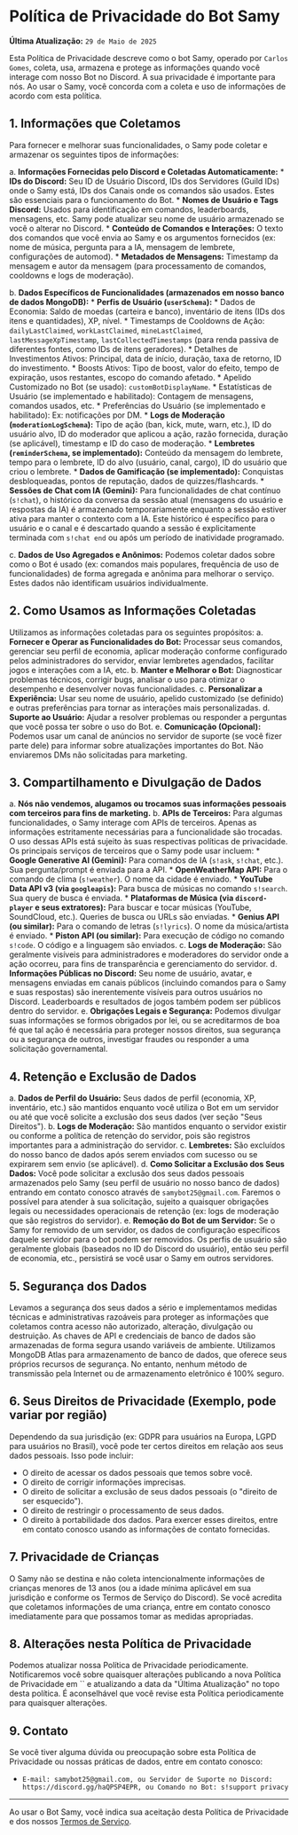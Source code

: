 # Política de Privacidade do Bot Samy

**Última Atualização:** `29 de Maio de 2025`

Esta Política de Privacidade descreve como o bot Samy, operado por `Carlos Gomes`, coleta, usa, armazena e protege as informações quando você interage com nosso Bot no Discord. A sua privacidade é importante para nós. Ao usar o Samy, você concorda com a coleta e uso de informações de acordo com esta política.

## 1. Informações que Coletamos

Para fornecer e melhorar suas funcionalidades, o Samy pode coletar e armazenar os seguintes tipos de informações:

   a. **Informações Fornecidas pelo Discord e Coletadas Automaticamente:**
      * **IDs do Discord:** Seu ID de Usuário Discord, IDs dos Servidores (Guild IDs) onde o Samy está, IDs dos Canais onde os comandos são usados. Estes são essenciais para o funcionamento do Bot.
      * **Nomes de Usuário e Tags Discord:** Usados para identificação em comandos, leaderboards, mensagens, etc. Samy pode atualizar seu nome de usuário armazenado se você o alterar no Discord.
      * **Conteúdo de Comandos e Interações:** O texto dos comandos que você envia ao Samy e os argumentos fornecidos (ex: nome de música, pergunta para a IA, mensagem de lembrete, configurações de automod).
      * **Metadados de Mensagens:** Timestamp da mensagem e autor da mensagem (para processamento de comandos, cooldowns e logs de moderação).

   b. **Dados Específicos de Funcionalidades (armazenados em nosso banco de dados MongoDB):**
      * **Perfis de Usuário (`userSchema`):**
          * Dados de Economia: Saldo de moedas (carteira e banco), inventário de itens (IDs dos itens e quantidades), XP, nível.
          * Timestamps de Cooldowns de Ação: `dailyLastClaimed`, `workLastClaimed`, `mineLastClaimed`, `lastMessageXpTimestamp`, `lastCollectedTimestamps` (para renda passiva de diferentes fontes, como IDs de itens geradores).
          * Detalhes de Investimentos Ativos: Principal, data de início, duração, taxa de retorno, ID do investimento.
          * Boosts Ativos: Tipo de boost, valor do efeito, tempo de expiração, usos restantes, escopo do comando afetado.
          * Apelido Customizado no Bot (se usado): `customBotDisplayName`.
          * Estatísticas de Usuário (se implementado e habilitado): Contagem de mensagens, comandos usados, etc.
          * Preferências do Usuário (se implementado e habilitado): Ex: notificações por DM.
      * **Logs de Moderação (`moderationLogSchema`):** Tipo de ação (ban, kick, mute, warn, etc.), ID do usuário alvo, ID do moderador que aplicou a ação, razão fornecida, duração (se aplicável), timestamp e ID do caso de moderação.
      * **Lembretes (`reminderSchema`, se implementado):** Conteúdo da mensagem do lembrete, tempo para o lembrete, ID do alvo (usuário, canal, cargo), ID do usuário que criou o lembrete.
      * **Dados de Gamificação (se implementado):** Conquistas desbloqueadas, pontos de reputação, dados de quizzes/flashcards.
      * **Sessões de Chat com IA (Gemini):** Para funcionalidades de chat contínuo (`s!chat`), o histórico da conversa da sessão atual (mensagens do usuário e respostas da IA) é armazenado temporariamente enquanto a sessão estiver ativa para manter o contexto com a IA. Este histórico é específico para o usuário e o canal e é descartado quando a sessão é explicitamente terminada com `s!chat end` ou após um período de inatividade programado.

   c. **Dados de Uso Agregados e Anônimos:**
      Podemos coletar dados sobre como o Bot é usado (ex: comandos mais populares, frequência de uso de funcionalidades) de forma agregada e anônima para melhorar o serviço. Estes dados não identificam usuários individualmente.

## 2. Como Usamos as Informações Coletadas

Utilizamos as informações coletadas para os seguintes propósitos:
   a. **Fornecer e Operar as Funcionalidades do Bot:** Processar seus comandos, gerenciar seu perfil de economia, aplicar moderação conforme configurado pelos administradores do servidor, enviar lembretes agendados, facilitar jogos e interações com a IA, etc.
   b. **Manter e Melhorar o Bot:** Diagnosticar problemas técnicos, corrigir bugs, analisar o uso para otimizar o desempenho e desenvolver novas funcionalidades.
   c. **Personalizar a Experiência:** Usar seu nome de usuário, apelido customizado (se definido) e outras preferências para tornar as interações mais personalizadas.
   d. **Suporte ao Usuário:** Ajudar a resolver problemas ou responder a perguntas que você possa ter sobre o uso do Bot.
   e. **Comunicação (Opcional):** Podemos usar um canal de anúncios no servidor de suporte (se você fizer parte dele) para informar sobre atualizações importantes do Bot. Não enviaremos DMs não solicitadas para marketing.

## 3. Compartilhamento e Divulgação de Dados

   a. **Nós não vendemos, alugamos ou trocamos suas informações pessoais com terceiros para fins de marketing.**
   b. **APIs de Terceiros:** Para algumas funcionalidades, o Samy interage com APIs de terceiros. Apenas as informações estritamente necessárias para a funcionalidade são trocadas. O uso dessas APIs está sujeito às suas respectivas políticas de privacidade. Os principais serviços de terceiros que o Samy pode usar incluem:
        * **Google Generative AI (Gemini):** Para comandos de IA (`s!ask`, `s!chat`, etc.). Sua pergunta/prompt é enviada para a API.
        * **OpenWeatherMap API:** Para o comando de clima (`s!weather`). O nome da cidade é enviado.
        * **YouTube Data API v3 (via `googleapis`):** Para busca de músicas no comando `s!search`. Sua query de busca é enviada.
        * **Plataformas de Música (via `discord-player` e seus extratores):** Para buscar e tocar músicas (YouTube, SoundCloud, etc.). Queries de busca ou URLs são enviadas.
        * **Genius API (ou similar):** Para o comando de letras (`s!lyrics`). O nome da música/artista é enviado.
        * **Piston API (ou similar):** Para execução de código no comando `s!code`. O código e a linguagem são enviados.
   c. **Logs de Moderação:** São geralmente visíveis para administradores e moderadores do servidor onde a ação ocorreu, para fins de transparência e gerenciamento do servidor.
   d. **Informações Públicas no Discord:** Seu nome de usuário, avatar, e mensagens enviadas em canais públicos (incluindo comandos para o Samy e suas respostas) são inerentemente visíveis para outros usuários no Discord. Leaderboards e resultados de jogos também podem ser públicos dentro do servidor.
   e. **Obrigações Legais e Segurança:** Podemos divulgar suas informações se formos obrigados por lei, ou se acreditarmos de boa fé que tal ação é necessária para proteger nossos direitos, sua segurança ou a segurança de outros, investigar fraudes ou responder a uma solicitação governamental.

## 4. Retenção e Exclusão de Dados

   a. **Dados de Perfil do Usuário:** Seus dados de perfil (economia, XP, inventário, etc.) são mantidos enquanto você utiliza o Bot em um servidor ou até que você solicite a exclusão dos seus dados (ver seção "Seus Direitos").
   b. **Logs de Moderação:** São mantidos enquanto o servidor existir ou conforme a política de retenção do servidor, pois são registros importantes para a administração do servidor.
   c. **Lembretes:** São excluídos do nosso banco de dados após serem enviados com sucesso ou se expirarem sem envio (se aplicável).
   d. **Como Solicitar a Exclusão dos Seus Dados:** Você pode solicitar a exclusão dos seus dados pessoais armazenados pelo Samy (seu perfil de usuário no nosso banco de dados) entrando em contato conosco através de `samybot25@gmail.com`. Faremos o possível para atender à sua solicitação, sujeito a quaisquer obrigações legais ou necessidades operacionais de retenção (ex: logs de moderação que são registros do servidor).
   e. **Remoção do Bot de um Servidor:** Se o Samy for removido de um servidor, os dados de configuração específicos daquele servidor para o bot podem ser removidos. Os perfis de usuário são geralmente globais (baseados no ID do Discord do usuário), então seu perfil de economia, etc., persistirá se você usar o Samy em outros servidores.
## 5. Segurança dos Dados

   Levamos a segurança dos seus dados a sério e implementamos medidas técnicas e administrativas razoáveis para proteger as informações que coletamos contra acesso não autorizado, alteração, divulgação ou destruição. As chaves de API e credenciais de banco de dados são armazenadas de forma segura usando variáveis de ambiente. Utilizamos MongoDB Atlas para armazenamento de banco de dados, que oferece seus próprios recursos de segurança. No entanto, nenhum método de transmissão pela Internet ou de armazenamento eletrônico é 100% seguro.

## 6. Seus Direitos de Privacidade (Exemplo, pode variar por região)

   Dependendo da sua jurisdição (ex: GDPR para usuários na Europa, LGPD para usuários no Brasil), você pode ter certos direitos em relação aos seus dados pessoais. Isso pode incluir:
   * O direito de acessar os dados pessoais que temos sobre você.
   * O direito de corrigir informações imprecisas.
   * O direito de solicitar a exclusão de seus dados pessoais (o "direito de ser esquecido").
   * O direito de restringir o processamento de seus dados.
   * O direito à portabilidade dos dados.
   Para exercer esses direitos, entre em contato conosco usando as informações de contato fornecidas.

## 7. Privacidade de Crianças

   O Samy não se destina e não coleta intencionalmente informações de crianças menores de 13 anos (ou a idade mínima aplicável em sua jurisdição e conforme os Termos de Serviço do Discord). Se você acredita que coletamos informações de uma criança, entre em contato conosco imediatamente para que possamos tomar as medidas apropriadas.

## 8. Alterações nesta Política de Privacidade

   Podemos atualizar nossa Política de Privacidade periodicamente. Notificaremos você sobre quaisquer alterações publicando a nova Política de Privacidade em `` e atualizando a data da "Última Atualização" no topo desta política. É aconselhável que você revise esta Política periodicamente para quaisquer alterações.

## 9. Contato

   Se você tiver alguma dúvida ou preocupação sobre esta Política de Privacidade ou nossas práticas de dados, entre em contato conosco:
   * `E-mail: samybot25@gmail.com, ou Servidor de Suporte no Discord: https://discord.gg/haQPSP4EPR, ou Comando no Bot: s!support privacy`

---
Ao usar o Bot Samy, você indica sua aceitação desta Política de Privacidade e dos nossos [Termos de Serviço]([https://github.com/carlosvcl/samy-bot-docs/blob/main/TERMOS_DE_SERVICO.md]).
